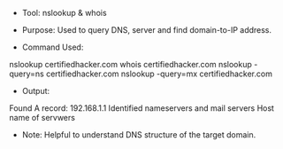 -  Tool: nslookup & whois

- Purpose:
Used to query DNS, server and find domain-to-IP address. 

- Command Used:

nslookup certifiedhacker.com
whois certifiedhacker.com
nslookup -query=ns certifiedhacker.com 
nslookup -query=mx certifiedhacker.com 


- Output:
  
Found A record: 192.168.1.1
Identified nameservers and mail servers
Host name of servwers


-  Note:
Helpful to understand DNS structure of the target domain.
